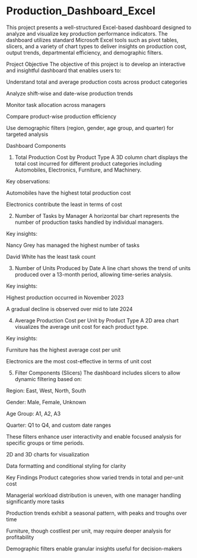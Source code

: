 # Production_Dashboard_Excel
This project presents a well-structured Excel-based dashboard designed to analyze and visualize key production performance indicators. The dashboard utilizes standard Microsoft Excel tools such as pivot tables, slicers, and a variety of chart types to deliver insights on production cost, output trends, departmental efficiency, and demographic filters.

Project Objective
The objective of this project is to develop an interactive and insightful dashboard that enables users to:

Understand total and average production costs across product categories

Analyze shift-wise and date-wise production trends

Monitor task allocation across managers

Compare product-wise production efficiency

Use demographic filters (region, gender, age group, and quarter) for targeted analysis

Dashboard Components
1. Total Production Cost by Product Type
A 3D column chart displays the total cost incurred for different product categories including Automobiles, Electronics, Furniture, and Machinery.

Key observations:

Automobiles have the highest total production cost

Electronics contribute the least in terms of cost

2. Number of Tasks by Manager
A horizontal bar chart represents the number of production tasks handled by individual managers.

Key insights:

Nancy Grey has managed the highest number of tasks

David White has the least task count

3. Number of Units Produced by Date
A line chart shows the trend of units produced over a 13-month period, allowing time-series analysis.

Key insights:

Highest production occurred in November 2023

A gradual decline is observed over mid to late 2024

4. Average Production Cost per Unit by Product Type
A 2D area chart visualizes the average unit cost for each product type.

Key insights:

Furniture has the highest average cost per unit

Electronics are the most cost-effective in terms of unit cost

5. Filter Components (Slicers)
The dashboard includes slicers to allow dynamic filtering based on:

Region: East, West, North, South

Gender: Male, Female, Unknown

Age Group: A1, A2, A3

Quarter: Q1 to Q4, and custom date ranges

These filters enhance user interactivity and enable focused analysis for specific groups or time periods.


2D and 3D charts for visualization

Data formatting and conditional styling for clarity

Key Findings
Product categories show varied trends in total and per-unit cost

Managerial workload distribution is uneven, with one manager handling significantly more tasks

Production trends exhibit a seasonal pattern, with peaks and troughs over time

Furniture, though costliest per unit, may require deeper analysis for profitability

Demographic filters enable granular insights useful for decision-makers
